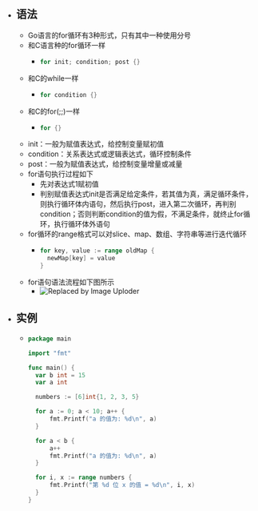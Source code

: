 - ## 语法
	- Go语言的for循环有3种形式，只有其中一种使用分号
	- 和C语言种的for循环一样
		- ```go
		  for init; condition; post {}
		  ```
	- 和C的while一样
		- ```go
		  for condition {}
		  ```
	- 和C的for(;;)一样
		- ```go
		  for {}
		  ```
	- init：一般为赋值表达式，给控制变量赋初值
	- condition：关系表达式或逻辑表达式，循环控制条件
	- post：一般为赋值表达式，给控制变量增量或减量
	- for语句执行过程如下
		- 先对表达式1赋初值
		- 判别赋值表达式init是否满足给定条件，若其值为真，满足循环条件，则执行循环体内语句，然后执行post，进入第二次循环，再判别condition；否则判断condition的值为假，不满足条件，就终止for循环，执行循环体外语句
	- for循环的range格式可以对slice、map、数组、字符串等进行迭代循环
		- ```go
		  for key, value := range oldMap {
		    newMap[key] = value
		  }
		  ```
	- for语句语法流程如下图所示
		- ![Replaced by Image Uploder](https://gitee.com/superficial/blogimage/raw/master/img/image_1644907880328_0.png)
- ## 实例
	- ```go
	  package main
	  
	  import "fmt"
	  
	  func main() {
	  	var b int = 15
	  	var a int
	  
	  	numbers := [6]int{1, 2, 3, 5}
	  
	  	for a := 0; a < 10; a++ {
	  		fmt.Printf("a 的值为: %d\n", a)
	  	}
	  
	  	for a < b {
	  		a++
	  		fmt.Printf("a 的值为: %d\n", a)
	  	}
	  
	  	for i, x := range numbers {
	  		fmt.Printf("第 %d 位 x 的值 = %d\n", i, x)
	  	}
	  }
	  ```